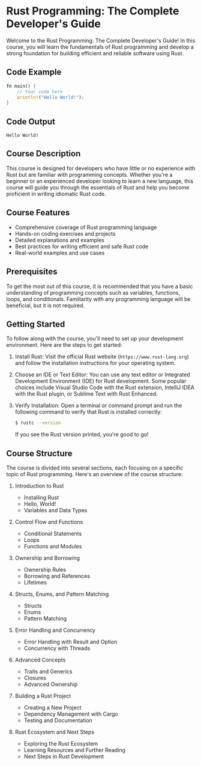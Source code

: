# Rust Programming: The Complete Developer's Guide

Welcome to the Rust Programming: The Complete Developer's Guide! In this course, you will learn the fundamentals of Rust programming and develop a strong foundation for building efficient and reliable software using Rust.

## Code Example

```rust
fn main() {
    // Your code here
    println!("Hello World!");
}
```

## Code Output

```
Hello World!
```

## Course Description

This course is designed for developers who have little or no experience with Rust but are familiar with programming concepts. Whether you're a beginner or an experienced developer looking to learn a new language, this course will guide you through the essentials of Rust and help you become proficient in writing idiomatic Rust code.

## Course Features

- Comprehensive coverage of Rust programming language
- Hands-on coding exercises and projects
- Detailed explanations and examples
- Best practices for writing efficient and safe Rust code
- Real-world examples and use cases

## Prerequisites

To get the most out of this course, it is recommended that you have a basic understanding of programming concepts such as variables, functions, loops, and conditionals. Familiarity with any programming language will be beneficial, but it is not required.

## Getting Started

To follow along with the course, you'll need to set up your development environment. Here are the steps to get started:

1. Install Rust: Visit the official Rust website (`https://www.rust-lang.org`) and follow the installation instructions for your operating system.

2. Choose an IDE or Text Editor: You can use any text editor or Integrated Development Environment (IDE) for Rust development. Some popular choices include Visual Studio Code with the Rust extension, IntelliJ IDEA with the Rust plugin, or Sublime Text with Rust Enhanced.

3. Verify Installation: Open a terminal or command prompt and run the following command to verify that Rust is installed correctly:

   ```bash
   $ rustc --version
   ```

   If you see the Rust version printed, you're good to go!

## Course Structure

The course is divided into several sections, each focusing on a specific topic of Rust programming. Here's an overview of the course structure:

1. Introduction to Rust
   - Installing Rust
   - Hello, World!
   - Variables and Data Types

2. Control Flow and Functions
   - Conditional Statements
   - Loops
   - Functions and Modules

3. Ownership and Borrowing
   - Ownership Rules
   - Borrowing and References
   - Lifetimes

4. Structs, Enums, and Pattern Matching
   - Structs
   - Enums
   - Pattern Matching

5. Error Handling and Concurrency
   - Error Handling with Result and Option
   - Concurrency with Threads

6. Advanced Concepts
   - Traits and Generics
   - Closures
   - Advanced Ownership

7. Building a Rust Project
   - Creating a New Project
   - Dependency Management with Cargo
   - Testing and Documentation

8. Rust Ecosystem and Next Steps
   - Exploring the Rust Ecosystem
   - Learning Resources and Further Reading
   - Next Steps in Rust Development


